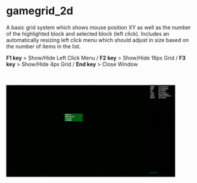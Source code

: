 # gamegrid_2d
A basic grid system which shows mouse position XY as well as the number of the highlighted block and selected block (left click).
Includes an automatically resizing left click menu which should adjust in size based on the number of items in the list.

<b>F1 key</b> > Show/Hide Left Click Menu / <b>F2 key</b> > Show/Hide 16px Grid / <b>F3 key</b> > Show/Hide 4px Grid / <b>End key</b> > Close Window

<br /><br />
<img src="gamegrid.png" border="0" width="90%" />
